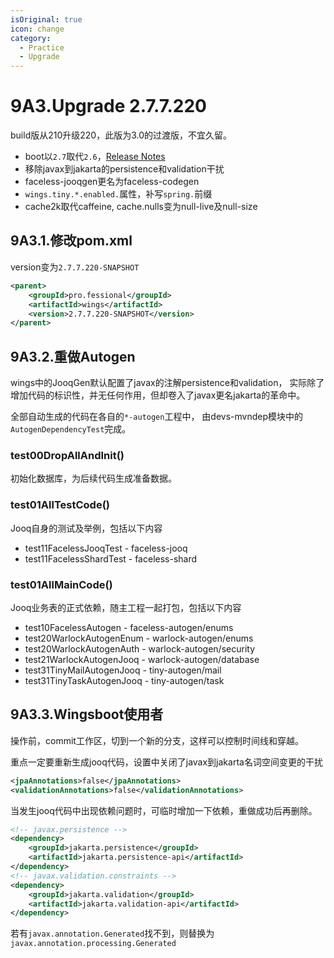 ```yaml
---
isOriginal: true
icon: change
category:
  - Practice
  - Upgrade
---
```


# 9A3.Upgrade 2.7.7.220

build版从210升级220，此版为3.0的过渡版，不宜久留。

* boot以`2.7`取代`2.6`，[Release Notes](https://github.com/spring-projects/spring-boot/wiki/Spring-Boot-2.7-Release-Notes)
* 移除javax到jakarta的persistence和validation干扰
* faceless-jooqgen更名为faceless-codegen
* `wings.tiny.*.enabled.`属性，补写`spring.`前缀
* cache2k取代caffeine, cache.nulls变为null-live及null-size

## 9A3.1.修改pom.xml

version变为`2.7.7.220-SNAPSHOT`

```xml
<parent>
    <groupId>pro.fessional</groupId>
    <artifactId>wings</artifactId>
    <version>2.7.7.220-SNAPSHOT</version>
</parent>
```

## 9A3.2.重做Autogen

wings中的JooqGen默认配置了javax的注解persistence和validation，
实际除了增加代码的标识性，并无任何作用，但却卷入了javax更名jakarta的革命中。

全部自动生成的代码在各自的`*-autogen`工程中，
由devs-mvndep模块中的`AutogenDependencyTest`完成。

### test00DropAllAndInit()

初始化数据库，为后续代码生成准备数据。

### test01AllTestCode()

Jooq自身的测试及举例，包括以下内容

* test11FacelessJooqTest - faceless-jooq
* test11FacelessShardTest - faceless-shard

### test01AllMainCode()

Jooq业务表的正式依赖，随主工程一起打包，包括以下内容

* test10FacelessAutogen - faceless-autogen/enums
* test20WarlockAutogenEnum - warlock-autogen/enums
* test20WarlockAutogenAuth - warlock-autogen/security
* test21WarlockAutogenJooq - warlock-autogen/database
* test31TinyMailAutogenJooq - tiny-autogen/mail
* test31TinyTaskAutogenJooq - tiny-autogen/task

## 9A3.3.Wingsboot使用者

操作前，commit工作区，切到一个新的分支，这样可以控制时间线和穿越。

重点一定要重新生成jooq代码，设置中关闭了javax到jakarta名词空间变更的干扰

```xml
<jpaAnnotations>false</jpaAnnotations>
<validationAnnotations>false</validationAnnotations>
```

当发生jooq代码中出现依赖问题时，可临时增加一下依赖，重做成功后再删除。

```xml
<!-- javax.persistence -->
<dependency>
    <groupId>jakarta.persistence</groupId>
    <artifactId>jakarta.persistence-api</artifactId>
</dependency>
<!-- javax.validation.constraints -->
<dependency>
    <groupId>jakarta.validation</groupId>
    <artifactId>jakarta.validation-api</artifactId>
</dependency>
```

若有`javax.annotation.Generated`找不到，则替换为
`javax.annotation.processing.Generated`
